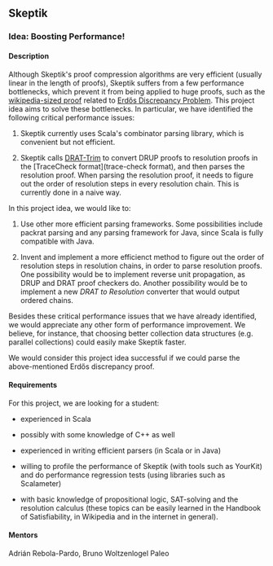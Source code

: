 
## Skeptik

### Idea: Boosting Performance!

#### Description

Although Skeptik's proof compression algorithms are very efficient (usually linear in the length of proofs), Skeptik suffers from a few performance bottlenecks, which prevent it from being applied to huge proofs, such as the [wikipedia-sized proof](https://www.newscientist.com/article/dn25068-wikipedia-size-maths-proof-too-big-for-humans-to-check/) related to [Erdős Discrepancy Problem](http://cgi.csc.liv.ac.uk/~konev/SAT14/). This project idea aims to solve these bottlenecks. In particular, we have identified the following critical performance issues:

1. Skeptik currently uses Scala's combinator parsing library, which is convenient but not efficient. 

2. Skeptik calls [DRAT-Trim](http://www.cs.utexas.edu/~marijn/drat-trim/) to convert DRUP proofs to resolution proofs in the [TraceCheck format](trace-check format), and then parses the resolution proof. When parsing the resolution proof, it needs to figure out the order of resolution steps in every resolution chain. This is currently done in a naive way.

In this project idea, we would like to:

1. Use other more efficient parsing frameworks. Some possibilities include packrat parsing and any parsing framework for Java, since Scala is fully compatible with Java.

2. Invent and implement a more efficienct method to figure out the order of resolution steps in resolution chains, in order to parse resolution proofs. One possibility would be to implement reverse unit propagation, as DRUP and DRAT proof checkers do. Another possibility would be to implement a new *DRAT to Resolution* converter that would output ordered chains.

Besides these critical performance issues that we have already identified, we would appreciate any other form of performance improvement. We believe, for instance, that choosing better collection data structures (e.g. parallel collections) could easily make Skeptik faster.

We would consider this project idea successful if we could parse the above-mentioned Erdős discrepancy proof.

#### Requirements

For this project, we are looking for a student:

- experienced in Scala

- possibly with some knowledge of C++ as well

- experienced in writing efficient parsers (in Scala or in Java)

- willing to profile the performance of Skeptik (with tools such as YourKit) and do performance regression tests (using libraries such as Scalameter)

- with basic knowledge of propositional logic, SAT-solving and the resolution calculus (these topics can be easily learned in the Handbook of Satisfiability, in Wikipedia and in the internet in general).



#### Mentors

Adrián Rebola-Pardo, Bruno Woltzenlogel Paleo


